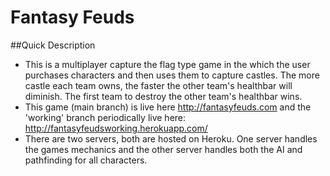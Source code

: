 # Fantasy Feuds

##Quick Description
- This is a multiplayer capture the flag type game in the which the user purchases characters and then uses them to capture castles.  The more castle each team owns, the faster the other team's healthbar will diminish.  The first team to destroy the other team's healthbar wins.
- This game (main branch) is live here http://fantasyfeuds.com and the 'working' branch periodically live here: http://fantasyfeudsworking.herokuapp.com/
- There are two servers, both are hosted on Heroku.  One server handles the games mechanics and the other server handles both the AI and pathfinding for all characters.



